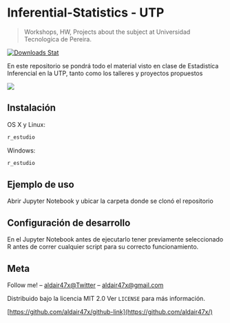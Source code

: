 # Inferential-Statistics - UTP
> Workshops, HW, Projects about the subject at Universidad Tecnologica de Pereira.

[![Downloads Stat][npm-downloads]][npm-url]

En este repositorio se pondrá todo el material visto en clase de Estadistíca Inferencial en la UTP, tanto como los talleres y proyectos propuestos

![](../header.png)

## Instalación

OS X y Linux:

```sh
r_estudio
```

Windows:

```sh
r_estudio
```

## Ejemplo de uso

Abrir Jupyter Notebook y ubicar la carpeta donde se clonó el repositorio

## Configuración de desarrollo

En el Jupyter Notebook antes de ejecutarlo tener previamente seleccionado R antes de correr cualquier script para su correcto funcionamiento.



## Meta

Follow me! – [aldair47x@Twitter](https://twitter.com/aldair47x) – aldair47x@gmail.com

Distribuido bajo la licencia MIT 2.0 Ver ``LICENSE`` para más información.

[https://github.com/aldair47x/github-link](https://github.com/aldair47x/)

[npm-image]: https://img.shields.io/npm/v/datadog-metrics.svg?style=flat-square
[npm-url]: https://npmjs.org/package/datadog-metrics
[npm-downloads]: https://img.shields.io/npm/dm/datadog-metrics.svg?style=flat-square
[travis-image]: https://img.shields.io/travis/dbader/node-datadog-metrics/master.svg?style=flat-square
[travis-url]: https://travis-ci.org/dbader/node-datadog-metrics

